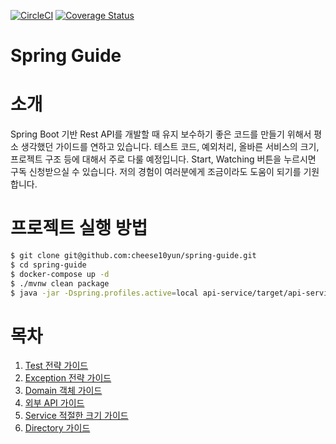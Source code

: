 [![CircleCI](https://circleci.com/gh/cheese10yun/spring-guide.svg?style=svg)](https://circleci.com/gh/cheese10yun/spring-guide)
[![Coverage Status](https://coveralls.io/repos/github/cheese10yun/spring-guide/badge.svg?branch=master)](https://coveralls.io/github/cheese10yun/spring-guide?branch=master)

# Spring Guide

# 소개
Spring Boot 기반 Rest API를 개발할 때 유지 보수하기 좋은 코드를 만들기 위해서 평소 생각했던 가이드를 연하고 있습니다. 테스트 코드, 예외처리, 올바른 서비스의 크기, 프로젝트 구조 등에 대해서 주로 다룰 예정입니다. Start, Watching 버튼을 누르시면 구독 신청받으실 수 있습니다. 저의 경험이 여러분에게 조금이라도 도움이 되기를 기원합니다.


# 프로젝트 실행 방법
```bash
$ git clone git@github.com:cheese10yun/spring-guide.git
$ cd spring-guide
$ docker-compose up -d
$ ./mvnw clean package
$ java -jar -Dspring.profiles.active=local api-service/target/api-service-0.0.1-SNAPSHOT.jar
```

# 목차
1. [Test 전략 가이드](https://github.com/cheese10yun/spring-guide/blob/master/docs/test-guide.md)
2. [Exception 전략 가이드](https://github.com/cheese10yun/spring-guide/blob/master/docs/exception-guide.md)
3. [Domain 객체 가이드](https://github.com/cheese10yun/spring-guide/blob/master/docs/domain-guide.md)
4. [외부 API 가이드](https://github.com/cheese10yun/spring-guide/blob/master/docs/api-call-guide.md)
5. [Service 적절한 크기 가이드](https://github.com/cheese10yun/spring-guide/blob/master/docs/service-guide.md)
6. [Directory 가이드](https://github.com/cheese10yun/spring-guide/blob/master/docs/directory-guide.md)






